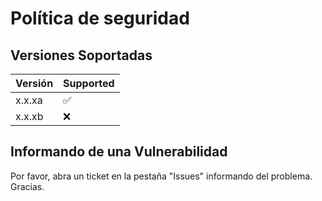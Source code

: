 # Política de seguridad

## Versiones Soportadas

| Versión | Supported          |
| ------- | ------------------ |
| x.x.xa  | :white_check_mark: |
| x.x.xb  | :x:                |

## Informando de una Vulnerabilidad

Por favor, abra un ticket en la pestaña "Issues" informando del problema. Gracias.
